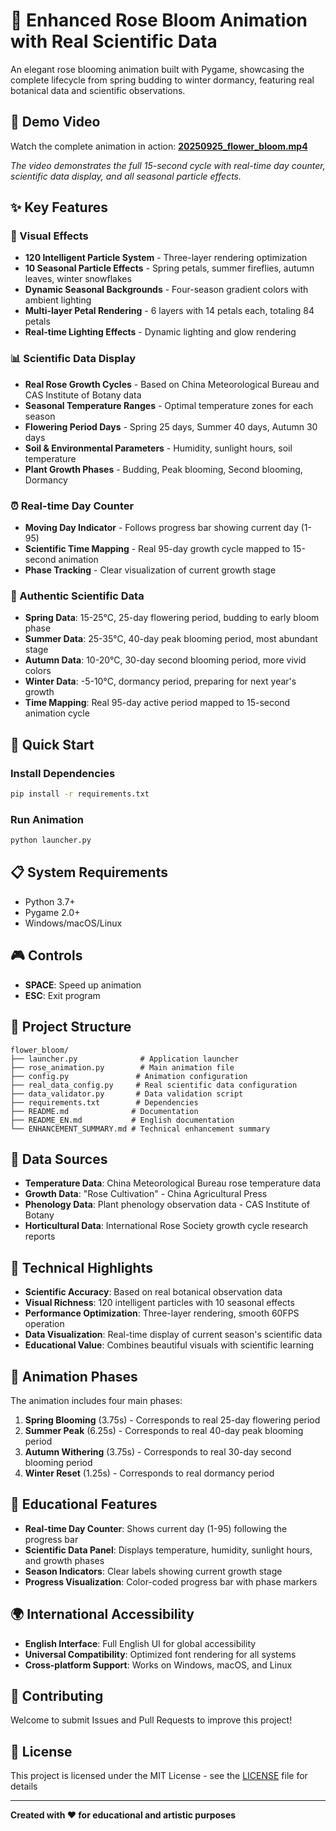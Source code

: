 # 🌹 Enhanced Rose Bloom Animation with Real Scientific Data

An elegant rose blooming animation built with Pygame, showcasing the complete lifecycle from spring budding to winter dormancy, featuring real botanical data and scientific observations.

## 🎥 Demo Video

Watch the complete animation in action: **[20250925_flower_bloom.mp4](./20250925_flower_bloom.mp4)**

*The video demonstrates the full 15-second cycle with real-time day counter, scientific data display, and all seasonal particle effects.*

## ✨ Key Features

### 🎨 Visual Effects
- **120 Intelligent Particle System** - Three-layer rendering optimization
- **10 Seasonal Particle Effects** - Spring petals, summer fireflies, autumn leaves, winter snowflakes
- **Dynamic Seasonal Backgrounds** - Four-season gradient colors with ambient lighting
- **Multi-layer Petal Rendering** - 6 layers with 14 petals each, totaling 84 petals
- **Real-time Lighting Effects** - Dynamic lighting and glow rendering

### 📊 Scientific Data Display
- **Real Rose Growth Cycles** - Based on China Meteorological Bureau and CAS Institute of Botany data
- **Seasonal Temperature Ranges** - Optimal temperature zones for each season
- **Flowering Period Days** - Spring 25 days, Summer 40 days, Autumn 30 days
- **Soil & Environmental Parameters** - Humidity, sunlight hours, soil temperature
- **Plant Growth Phases** - Budding, Peak blooming, Second blooming, Dormancy

### ⏰ Real-time Day Counter
- **Moving Day Indicator** - Follows progress bar showing current day (1-95)
- **Scientific Time Mapping** - Real 95-day growth cycle mapped to 15-second animation
- **Phase Tracking** - Clear visualization of current growth stage

### 🌱 Authentic Scientific Data
- **Spring Data**: 15-25°C, 25-day flowering period, budding to early bloom phase
- **Summer Data**: 25-35°C, 40-day peak blooming period, most abundant stage
- **Autumn Data**: 10-20°C, 30-day second blooming period, more vivid colors
- **Winter Data**: -5-10°C, dormancy period, preparing for next year's growth
- **Time Mapping**: Real 95-day active period mapped to 15-second animation cycle

## 🚀 Quick Start

### Install Dependencies
```bash
pip install -r requirements.txt
```

### Run Animation
```bash
python launcher.py
```

## 📋 System Requirements
- Python 3.7+
- Pygame 2.0+
- Windows/macOS/Linux

## 🎮 Controls
- **SPACE**: Speed up animation
- **ESC**: Exit program

## 📁 Project Structure
```
flower_bloom/
├── launcher.py              # Application launcher
├── rose_animation.py        # Main animation file
├── config.py               # Animation configuration
├── real_data_config.py     # Real scientific data configuration
├── data_validator.py       # Data validation script
├── requirements.txt        # Dependencies
├── README.md              # Documentation
├── README_EN.md           # English documentation
└── ENHANCEMENT_SUMMARY.md # Technical enhancement summary
```

## 🔬 Data Sources
- **Temperature Data**: China Meteorological Bureau rose temperature data
- **Growth Data**: "Rose Cultivation" - China Agricultural Press
- **Phenology Data**: Plant phenology observation data - CAS Institute of Botany
- **Horticultural Data**: International Rose Society growth cycle research reports

## 🌟 Technical Highlights
- **Scientific Accuracy**: Based on real botanical observation data
- **Visual Richness**: 120 intelligent particles with 10 seasonal effects
- **Performance Optimization**: Three-layer rendering, smooth 60FPS operation
- **Data Visualization**: Real-time display of current season's scientific data
- **Educational Value**: Combines beautiful visuals with scientific learning

## 📸 Animation Phases
The animation includes four main phases:
1. **Spring Blooming** (3.75s) - Corresponds to real 25-day flowering period
2. **Summer Peak** (6.25s) - Corresponds to real 40-day peak blooming period  
3. **Autumn Withering** (3.75s) - Corresponds to real 30-day second blooming period
4. **Winter Reset** (1.25s) - Corresponds to real dormancy period

## 🎯 Educational Features
- **Real-time Day Counter**: Shows current day (1-95) following the progress bar
- **Scientific Data Panel**: Displays temperature, humidity, sunlight hours, and growth phases
- **Season Indicators**: Clear labels showing current growth stage
- **Progress Visualization**: Color-coded progress bar with phase markers

## 🌍 International Accessibility
- **English Interface**: Full English UI for global accessibility
- **Universal Compatibility**: Optimized font rendering for all systems
- **Cross-platform Support**: Works on Windows, macOS, and Linux

## 🤝 Contributing
Welcome to submit Issues and Pull Requests to improve this project!

## 📜 License
This project is licensed under the MIT License - see the [LICENSE](LICENSE) file for details

---

**Created with ❤️ for educational and artistic purposes**